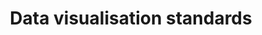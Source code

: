 ---
layout: article
title: "Data visualisation standards"
description: "Data visualisation standards at the NHSBSA"
status: DRAFT
tags: [home, data-viz-home]
order:
  home: 60
  data-viz-home: 1
related:
  tag: data-viz-home
---